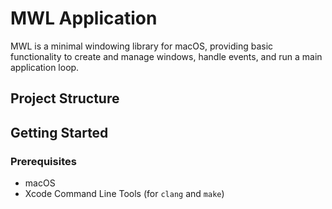 # MWL Application

MWL is a minimal windowing library for macOS, providing basic functionality to create and manage windows, handle events, and run a main application loop.

## Project Structure


## Getting Started

### Prerequisites

- macOS
- Xcode Command Line Tools (for `clang` and `make`)

